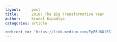 ```yaml
---
layout:     post
title:      2018: The Big Transformative Year
author:     Krunal Kapadiya
categories: article

redirect_to: 'https://link.medium.com/EpB5U6Ol6S'
---
```

